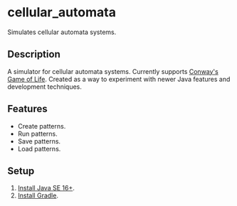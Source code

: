 # cellular_automata
Simulates cellular automata systems.

## Description

A simulator for cellular automata systems. Currently supports [Conway's Game of Life](https://en.wikipedia.org/wiki/Conway%27s_Game_of_Life). Created as a way to experiment with newer Java features and development techniques.

## Features

* Create patterns.
* Run patterns.
* Save patterns.
* Load patterns.

## Setup

1. [Install Java SE 16+](https://www.oracle.com/java/technologies/javase-downloads.html).
2. [Install Gradle](https://gradle.org/install/).
